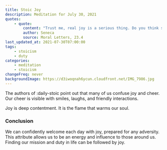 ```yaml
---
title: Stoic Joy
description: Meditation for July 30, 2021
quotes:
    - quote:
        content: "Trust me, real joy is a serious thing. Do you think someone can, in the charming expression, blithely dismiss death with an easy disposition? Or swing open the door to poverty, keep pleasures in check, or meditate on the endurance of suffering? The one who is comfortable with turning these thoughts over is truly full of joy, but hardly cheerful. It's exactly such a joy that I would wish for you to possess, for it will never run dry once you've laid claim to its source."
        author: Seneca
        source: Moral Letters, 23.4
last_updated_at: 2021-07-30T07:00:00
tags:
    - stoicism
    - duty
categories:
    - meditation
    - stoicism
changeFreq: never
backgroundImage: https://d3iwoqnah6ycun.cloudfront.net/IMG_7986.jpg
---
```


The authors of :daily-stoic point out that many of us confuse joy and cheer. Our cheer is visible with smiles, 
laughs, and friendly interactions.

Joy is deep contentment. It is the flame that warms our soul.

### Conclusion

We can confidently welcome each day with joy, prepared for any adversity. This attribute allows us to be an energy and 
influence to those around us. Finding our mission and duty in life can be followed by joy.
